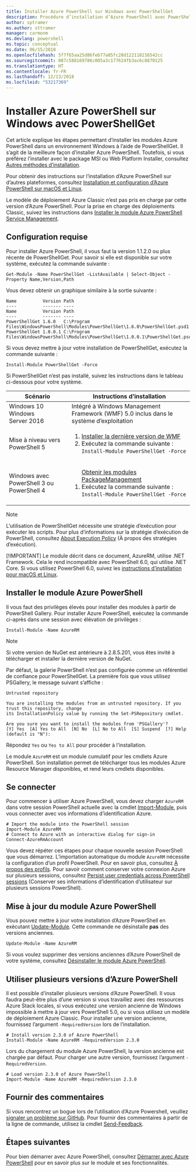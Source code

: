 ```yaml
---
title: Installer Azure PowerShell sur Windows avec PowerShellGet
description: Procédure d’installation d’Azure PowerShell avec PowerShellGet
author: sptramer
ms.author: sttramer
manager: carmonm
ms.devlang: powershell
ms.topic: conceptual
ms.date: 06/15/2018
ms.openlocfilehash: 5f7f65aa25d86feb77a85fc28d122118216542cc
ms.sourcegitcommit: 087c588169786c005a3c177624fb3ac6c8870125
ms.translationtype: HT
ms.contentlocale: fr-FR
ms.lasthandoff: 12/13/2018
ms.locfileid: "53217369"
---
```

# <a name="install-azure-powershell-on-windows-with-powershellget"></a>Installer Azure PowerShell sur Windows avec PowerShellGet

Cet article explique les étapes permettant d’installer les modules Azure PowerShell dans un environnement Windows à l’aide de PowerShellGet. Il s’agit de la meilleure façon d’installer Azure PowerShell. Toutefois, si vous préférez l’installer avec le package MSI ou Web Platform Installer, consultez [Autres méthodes d’installation](other-install.md).

Pour obtenir des instructions sur l’installation d’Azure PowerShell sur d’autres plateformes, consultez [Installation et configuration d’Azure PowerShell sur macOS et Linux](install-azurermps-maclinux.md).

Le modèle de déploiement Azure Classic n’est pas pris en charge par cette version d’Azure PowerShell. Pour la prise en charge des déploiements Classic, suivez les instructions dans [Installer le module Azure PowerShell Service Management](/powershell/azure/servicemanagement/install-azure-ps).

## <a name="requirements"></a>Configuration requise

Pour installer Azure PowerShell, il vous faut la version 1.1.2.0 ou plus récente de PowerShellGet. Pour savoir si elle est disponible sur votre système, exécutez la commande suivante :

```powershell-interactive
Get-Module -Name PowerShellGet -ListAvailable | Select-Object -Property Name,Version,Path
```

Vous devez obtenir un graphique similaire à la sortie suivante :

```output
Name          Version Path
----          ------- ----
Name          Version Path
----          ------- ----
PowerShellGet 1.6.0   C:\Program Files\WindowsPowerShell\Modules\PowerShellGet\1.6.0\PowerShellGet.psd1
PowerShellGet 1.0.0.1 C:\Program Files\WindowsPowerShell\Modules\PowerShellGet\1.0.0.1\PowerShellGet.psd1
```

Si vous devez mettre à jour votre installation de PowerShellGet, exécutez la commande suivante :

```powershell-interactive
Install-Module PowerShellGet -Force
```

Si PowerShellGet n’est pas installé, suivez les instructions dans le tableau ci-dessous pour votre système.

|Scénario|Instructions d’installation|
|---|---|
|Windows 10<br/>Windows Server 2016|Intégré à Windows Management Framework (WMF) 5.0 inclus dans le système d’exploitation|
|Mise à niveau vers PowerShell 5| <ol><li>[Installer la dernière version de WMF](https://www.microsoft.com/en-us/download/details.aspx?id=54616)</li><li>Exécutez la commande suivante :<br/>```Install-Module PowerShellGet -Force```</li></ol>|
|Windows avec PowerShell 3 ou PowerShell 4|<ol><il>[Obtenir les modules PackageManagement](http://go.microsoft.com/fwlink/?LinkID=746217)</il><li>Exécutez la commande suivante :<br/>```Install-Module PowerShellGet -Force```</li></ol>|

> [!NOTE]
> L’utilisation de PowerShellGet nécessite une stratégie d’exécution pour exécuter les scripts. Pour plus d’informations sur la stratégie d’exécution de PowerShell, consultez [About Execution Policy](/powershell/module/microsoft.powershell.core/about/about_execution_policies) (À propos des stratégies d’exécution).
>
> [!IMPORTANT]
> Le module décrit dans ce document, AzureRM, utilise .NET Framework. Cela le rend incompatible avec PowerShell 6.0, qui utilise .NET Core. Si vous utilisez PowerShell 6.0, suivez les [instructions d’installation pour macOS et Linux](install-azurermps-maclinux.md).

## <a name="install-the-azure-powershell-module"></a>Installer le module Azure PowerShell

Il vous faut des privilèges élevés pour installer des modules à partir de PowerShell Gallery. Pour installer Azure PowerShell, exécutez la commande ci-après dans une session avec élévation de privilèges :

```powershell-interactive
Install-Module -Name AzureRM
```

> [!NOTE]
> Si votre version de NuGet est antérieure à 2.8.5.201, vous êtes invité à télécharger et installer la dernière version de NuGet.

Par défaut, la galerie PowerShell n’est pas configurée comme un référentiel de confiance pour PowerShellGet. La première fois que vous utilisez PSGallery, le message suivant s’affiche :

```output
Untrusted repository

You are installing the modules from an untrusted repository. If you trust this repository, change
its InstallationPolicy value by running the Set-PSRepository cmdlet.

Are you sure you want to install the modules from 'PSGallery'?
[Y] Yes  [A] Yes to All  [N] No  [L] No to All  [S] Suspend  [?] Help (default is "N"):
```

Répondez `Yes` ou `Yes to All` pour procéder à l’installation.

Le module `AzureRM` est un module cumulatif pour les cmdlets Azure PowerShell. Son installation permet de télécharger tous les modules Azure Resource Manager disponibles, et rend leurs cmdlets disponibles.

## <a name="sign-in"></a>Se connecter

Pour commencer à utiliser Azure PowerShell, vous devez charger `AzureRM` dans votre session PowerShell actuelle avec la cmdlet [Import-Module](/powershell/module/Microsoft.PowerShell.Core/Import-Module), puis vous connecter avec vos informations d’identification Azure.

```powershell-interactive
# Import the module into the PowerShell session
Import-Module AzureRM
# Connect to Azure with an interactive dialog for sign-in
Connect-AzureRmAccount
```

Vous devez répéter ces étapes pour chaque nouvelle session PowerShell que vous démarrez. L’importation automatique du module `AzureRM` nécessite la configuration d’un profil PowerShell. Pour en savoir plus, consultez [À propos des profils](/powershell/module/microsoft.powershell.core/about/about_profiles).
Pour savoir comment conserver votre connexion Azure sur plusieurs sessions, consultez [Persist user credentials across PowerShell sessions](context-persistence.md) (Conserver ses informations d’identification d’utilisateur sur plusieurs sessions PowerShell).

## <a name="update-the-azure-powershell-module"></a>Mise à jour du module Azure PowerShell

Vous pouvez mettre à jour votre installation d’Azure PowerShell en exécutant [Update-Module](/powershell/module/powershellget/update-module). Cette commande ne désinstalle __pas__ des versions anciennes.

```powershell-interactive
Update-Module -Name AzureRM
```

Si vous voulez supprimer des versions anciennes d’Azure PowerShell de votre système, consultez [Désinstaller le module Azure PowerShell](uninstall-azurerm-ps.md).

## <a name="use-multiple-versions-of-azure-powershell"></a>Utiliser plusieurs versions d’Azure PowerShell

Il est possible d’installer plusieurs versions d’Azure PowerShell. Il vous faudra peut-être plus d’une version si vous travaillez avec des ressources Azure Stack locales, si vous exécutez une version ancienne de Windows impossible à mettre à jour vers PowerShell 5.0, ou si vous utilisez un modèle de déploiement Azure Classic. Pour installer une version ancienne, fournissez l’argument `-RequiredVersion` lors de l’installation.

```powershell-interactive
# Install version 2.3.0 of Azure PowerShell
Install-Module -Name AzureRM -RequiredVersion 2.3.0
```

Lors du chargement du module Azure PowerShell, la version ancienne est chargée par défaut. Pour charger une autre version, fournissez l’argument `-RequiredVersion`.

```powershell-interactive
# Load version 2.3.0 of Azure PowerShell
Import-Module -Name AzureRM -RequiredVersion 2.3.0
```

## <a name="provide-feedback"></a>Fournir des commentaires

Si vous rencontrez un bogue lors de l’utilisation d’Azure Powershell, veuillez [signaler un problème sur GitHub](https://github.com/Azure/azure-powershell/issues).
Pour fournir des commentaires à partir de la ligne de commande, utilisez la cmdlet [Send-Feedback](/powershell/module/azurerm.profile/send-feedback).

## <a name="next-steps"></a>Étapes suivantes

Pour bien démarrer avec Azure PowerShell, consultez [Démarrer avec Azure PowerShell](get-started-azureps.md) pour en savoir plus sur le module et ses fonctionnalités.
